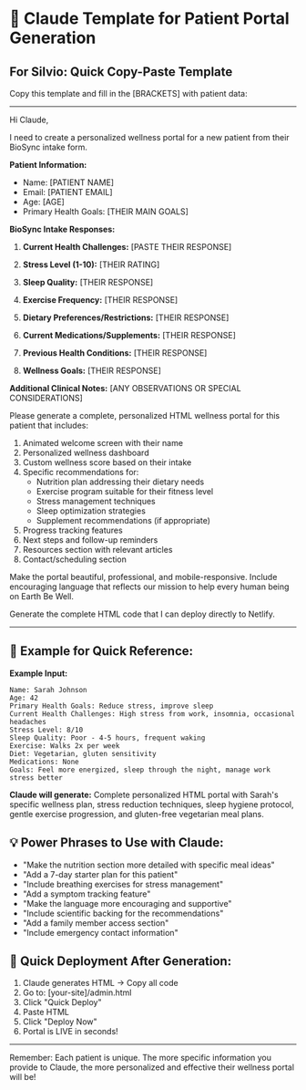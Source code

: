 # 🏥 Claude Template for Patient Portal Generation

## For Silvio: Quick Copy-Paste Template

Copy this template and fill in the [BRACKETS] with patient data:

---

Hi Claude,

I need to create a personalized wellness portal for a new patient from their BioSync intake form.

**Patient Information:**
- Name: [PATIENT NAME]
- Email: [PATIENT EMAIL]
- Age: [AGE]
- Primary Health Goals: [THEIR MAIN GOALS]

**BioSync Intake Responses:**

1. **Current Health Challenges:**
[PASTE THEIR RESPONSE]

2. **Stress Level (1-10):**
[THEIR RATING]

3. **Sleep Quality:**
[THEIR RESPONSE]

4. **Exercise Frequency:**
[THEIR RESPONSE]

5. **Dietary Preferences/Restrictions:**
[THEIR RESPONSE]

6. **Current Medications/Supplements:**
[THEIR RESPONSE]

7. **Previous Health Conditions:**
[THEIR RESPONSE]

8. **Wellness Goals:**
[THEIR RESPONSE]

**Additional Clinical Notes:**
[ANY OBSERVATIONS OR SPECIAL CONSIDERATIONS]

Please generate a complete, personalized HTML wellness portal for this patient that includes:

1. Animated welcome screen with their name
2. Personalized wellness dashboard
3. Custom wellness score based on their intake
4. Specific recommendations for:
   - Nutrition plan addressing their dietary needs
   - Exercise program suitable for their fitness level
   - Stress management techniques
   - Sleep optimization strategies
   - Supplement recommendations (if appropriate)
5. Progress tracking features
6. Next steps and follow-up reminders
7. Resources section with relevant articles
8. Contact/scheduling section

Make the portal beautiful, professional, and mobile-responsive. Include encouraging language that reflects our mission to help every human being on Earth Be Well.

Generate the complete HTML code that I can deploy directly to Netlify.

---

## 🎯 Example for Quick Reference:

**Example Input:**
```
Name: Sarah Johnson
Age: 42
Primary Health Goals: Reduce stress, improve sleep
Current Health Challenges: High stress from work, insomnia, occasional headaches
Stress Level: 8/10
Sleep Quality: Poor - 4-5 hours, frequent waking
Exercise: Walks 2x per week
Diet: Vegetarian, gluten sensitivity
Medications: None
Goals: Feel more energized, sleep through the night, manage work stress better
```

**Claude will generate:** Complete personalized HTML portal with Sarah's specific wellness plan, stress reduction techniques, sleep hygiene protocol, gentle exercise progression, and gluten-free vegetarian meal plans.

## 💡 Power Phrases to Use with Claude:

- "Make the nutrition section more detailed with specific meal ideas"
- "Add a 7-day starter plan for this patient"
- "Include breathing exercises for stress management"
- "Add a symptom tracking feature"
- "Make the language more encouraging and supportive"
- "Include scientific backing for the recommendations"
- "Add a family member access section"
- "Include emergency contact information"

## 🚀 Quick Deployment After Generation:

1. Claude generates HTML → Copy all code
2. Go to: [your-site]/admin.html
3. Click "Quick Deploy"
4. Paste HTML
5. Click "Deploy Now"
6. Portal is LIVE in seconds!

---

Remember: Each patient is unique. The more specific information you provide to Claude, the more personalized and effective their wellness portal will be!